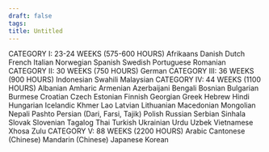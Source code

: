 ```yaml
---
draft: false
tags:
title: Untitled
---
```

CATEGORY I: 23-24 WEEKS (575-600 HOURS)
Afrikaans 
Danish
Dutch
French
Italian 
Norwegian 
Spanish
Swedish 
Portuguese 
Romanian 
CATEGORY II: 30 WEEKS (750 HOURS)
German
CATEGORY III: 36 WEEKS (900 HOURS)
Indonesian 
Swahili 
Malaysian 
CATEGORY IV: 44 WEEKS (1100 HOURS)
Albanian 
Amharic
Armenian 
Azerbaijani 
Bengali 
Bosnian
Bulgarian 
Burmese 
Croatian 
Czech
Estonian 
Finnish
Georgian 
Greek 
Hebrew 
Hindi
Hungarian 
Icelandic 
Khmer
Lao
Latvian
Lithuanian 
Macedonian 
Mongolian 
Nepali 
Pashto 
Persian (Dari, Farsi, Tajik) 
Polish
Russian
Serbian 
Sinhala
Slovak 
Slovenian 
Tagalog 
Thai
Turkish 
Ukrainian 
Urdu 
Uzbek 
Vietnamese
Xhosa
Zulu 
CATEGORY V: 88 WEEKS (2200 HOURS) 
Arabic
Cantonese (Chinese)
Mandarin (Chinese)
Japanese 
Korean